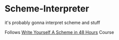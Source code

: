 # Scheme-Interpreter
it's probably gonna interpret scheme and stuff

Follows [Write Yourself A Scheme in 48 Hours](https://en.wikibooks.org/wiki/Write_Yourself_a_Scheme_in_48_Hours/First_Steps) Course
